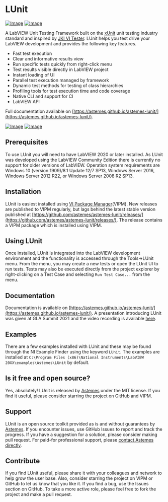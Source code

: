 # LUnit
[![Image](https://www.vipm.io/package/astemes_lib_lunit/badge.svg?metric=installs)](https://www.vipm.io/package/astemes_lib_lunit/) [![Image](https://www.vipm.io/package/astemes_lib_lunit/badge.svg?metric=stars)](https://www.vipm.io/package/astemes_lib_lunit/)

A LabVIEW Unit Testing Framework built on the [xUnit](https://en.wikipedia.org/wiki/XUnit) unit testing industry standard and inspired by [JKI VI Tester](https://github.com/JKISoftware/JKI-VI-Tester).
LUnit helps you test drive your LabVIEW development and provides the following key features.

- Fast test execution
- Clear and informative results view
- Run specific tests quickly from right-click menu
- Test results visible directly in LabVIEW project
- Instant loading of UI
- Parallel test execution managed by framework
- Dynamic test methods for testing of class hierarchies
- Profiling tools for test execution time and code coverage
- Native CLI and support for CI
- LabVIEW API

Full documentation available on [https://astemes.github.io/astemes-lunit/](https://astemes.github.io/astemes-lunit/).

[![Image](https://www.vipm.io/package/astemes_lib_lunit/badge.svg?metric=installs)](https://www.vipm.io/package/astemes_lib_lunit/) [![Image](https://www.vipm.io/package/astemes_lib_lunit/badge.svg?metric=stars)](https://www.vipm.io/package/astemes_lib_lunit/)

## Prerequisites

To use LUnit you will need to have LabVIEW 2020 or later installed.
As LUnit was developed using the LabVIEW Community Edition there is currently no support for older versions of LabVIEW.
Operation system requirements are Windows 10 (version 1909)/8.1 Update 12/7 SP13, Windows Server 2016, Windows Server 2012 R22, or Windows Server 2008 R2 SP13.

## Installation

LUnit is easiest installed using [VI Package Manager](https://www.vipm.io/package/astemes_lib_lunit/)(VIPM).
New releases are published to VIPM regularly, but lags behind the latest stable version published at [https://github.com/astemes/astemes-lunit/releases/](https://github.com/astemes/astemes-lunit/releases/).
The release contains a VIPM package which is installed using VIPM.

## Using LUnit

Once installed, LUnit is integrated into the LabVIEW development environment and the functionality is accessed through the Tools->LUnit menu.
From the menu, you may create a new tests or open the LUnit UI to run tests.
Tests may also be executed directly from the project explorer by right-clicking on a Test Case and selecting `Run Test Case...` from the menu.

## Documentation

Documentation is available on [https://astemes.github.io/astemes-lunit/](https://astemes.github.io/astemes-lunit/).
A presentation introducing LUnit was given at GLA Summit 2021 and the video recording is available [here](https://www.youtube.com/watch?v=Kys_w2RNffw&t=131s).

## Examples

There are a few examples installed with LUnit and these may be found through the NI Example Finder using the keyword `LUnit`.
The examples are installed at `C:\Program Files (x86)\National Instruments\LabVIEW 20XX\examples\Astemes\LUnit` by default.

## Is it free and open source?

Yes, absolutely!
LUnit is released by [Astemes](https://www.astemes.com) under the MIT license.
If you find it useful, please consider starring the project on GitHub and VIPM.

## Support

LUnit is an open source toolkit provided as is and without guarantees by [Astemes](https://www.astemes.com). If you encounter issues, use GitHub Issues to report and track the progress. If you have a suggestion for a solution, please consider making pull request. For paid-for professional support, please [contact Astemes directly](https://www.astemes.com/contact).

## Contribute

If you find LUnit useful, please share it with your colleagues and network to help grow the user base.
Also, consider starring the project on VIPM or GitHub to let us know that you like it.
If you find a bug, use the Issues section on GitHub.
To take a more active role, please feel free to fork the project and make a pull request.
